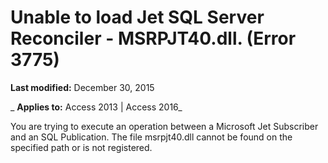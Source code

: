 
# Unable to load Jet SQL Server Reconciler - MSRPJT40.dll. (Error 3775)

 **Last modified:** December 30, 2015

 _ **Applies to:** Access 2013 | Access 2016_

You are trying to execute an operation between a Microsoft Jet Subscriber and an SQL Publication. The file msrpjt40.dll cannot be found on the specified path or is not registered.

